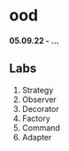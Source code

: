 # ood
#### 05.09.22 - ...

## Labs
1. Strategy
2. Observer
3. Decorator
4. Factory
5. Command
6. Adapter
